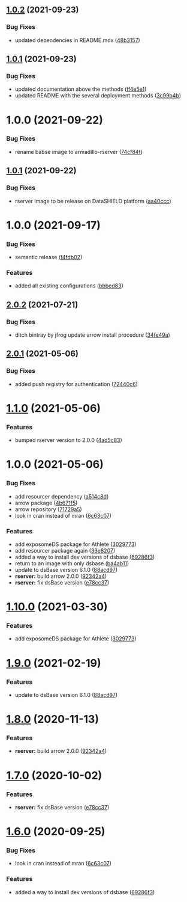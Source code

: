 ## [1.0.2](https://github.com/datashield/docker-armadillo-rserver-base/compare/@datashield/armadillo-rserver-v1.0.1...@datashield/armadillo-rserver-v1.0.2) (2021-09-23)


### Bug Fixes

* updated dependencies in README.mdx ([48b3157](https://github.com/datashield/docker-armadillo-rserver-base/commit/48b31577af536c8931e9f2c7a326672a7691d7d3))

## [1.0.1](https://github.com/datashield/docker-armadillo-rserver-base/compare/@datashield/armadillo-rserver-v1.0.0...@datashield/armadillo-rserver-v1.0.1) (2021-09-23)


### Bug Fixes

* updated documentation above the methods ([ff4e5e1](https://github.com/datashield/docker-armadillo-rserver-base/commit/ff4e5e1d38233e6f833eaf20bb52f8c1e99566df))
* updated README with the several deployment methods ([3c99b4b](https://github.com/datashield/docker-armadillo-rserver-base/commit/3c99b4b13fc6753bbfa5e0f8521cfd144411aa8a))

# 1.0.0 (2021-09-22)


### Bug Fixes

* rename babse image to armadillo-rserver ([74cf84f](https://github.com/datashield/docker-armadillo-rserver-base/commit/74cf84faf3d4f582c63fce1b851b84dba937f13b))

## [1.0.1](https://github.com/datashield/docker-armadillo-rserver-base/compare/@datashield/rserver-v1.0.0...@datashield/rserver-v1.0.1) (2021-09-22)


### Bug Fixes

* rserver image to be release on DataSHIELD platform ([aa40ccc](https://github.com/datashield/docker-armadillo-rserver-base/commit/aa40ccc00b2a38e7609b0ddb1e9697bc9798e4e7))

# 1.0.0 (2021-09-17)


### Bug Fixes

* semantic release ([f4fdb02](https://github.com/datashield/docker-armadillo-rserver-base/commit/f4fdb025fe06a31c4accf720b6c4c0c3854fc655))


### Features

* added all existing configurations ([bbbed83](https://github.com/datashield/docker-armadillo-rserver-base/commit/bbbed83c99cb2c754b3e430f506ee1f29e1d9153))

## [2.0.2](https://github.com/molgenis/molgenis-ops-docker/compare/@molgenis/rserver-v2.0.1...@molgenis/rserver-v2.0.2) (2021-07-21)


### Bug Fixes

* ditch bintray by jfrog update arrow install procedure ([34fe49a](https://github.com/molgenis/molgenis-ops-docker/commit/34fe49a4444fbae15db02f28c8828e362d8ef495))

## [2.0.1](https://github.com/molgenis/molgenis-ops-docker/compare/@molgenis/rserver-v2.0.0...@molgenis/rserver-v2.0.1) (2021-05-06)


### Bug Fixes

* added push registry for authentication ([72440c6](https://github.com/molgenis/molgenis-ops-docker/commit/72440c6f68963cd9d46c322d0b14ca47149ed29d))

# [1.1.0](https://github.com/molgenis/molgenis-ops-docker/compare/@molgenis/rserver-v1.0.0...@molgenis/rserver-v1.1.0) (2021-05-06)


### Features

* bumped rserver version to 2.0.0 ([4ad5c83](https://github.com/molgenis/molgenis-ops-docker/commit/4ad5c83d8e0890e8846aa0ab6a8aa37957c591e7))

# 1.0.0 (2021-05-06)


### Bug Fixes

* add resourcer dependency ([a514c8d](https://github.com/molgenis/molgenis-ops-docker/commit/a514c8d0fc7c04f6b10c11e7b1baf80cd18308b8))
* arrow package ([4b671f5](https://github.com/molgenis/molgenis-ops-docker/commit/4b671f5d132fd6aa35798959c708eed37913105f))
* arrow repository ([71729a5](https://github.com/molgenis/molgenis-ops-docker/commit/71729a52a3e047e75b7aebd14f1a94eea4cc2452))
* look in cran instead of mran ([6c63c07](https://github.com/molgenis/molgenis-ops-docker/commit/6c63c0727e9add750da2e3cdbc17f0871f809fa1))


### Features

* add exposomeDS package for Athlete ([3029773](https://github.com/molgenis/molgenis-ops-docker/commit/3029773f538eddae1c9ae4a656f2171903d77293))
* add resourcer package again ([33e8207](https://github.com/molgenis/molgenis-ops-docker/commit/33e8207f2e42616b25e594257ed17c5e0ea3fdcc))
* added a way to install dev versions of dsbase ([69286f3](https://github.com/molgenis/molgenis-ops-docker/commit/69286f31389fcbeef3aad4755913e87074a70c9f))
* return to an image with only dsbase ([ba4ab11](https://github.com/molgenis/molgenis-ops-docker/commit/ba4ab11ac19b3765ed8176f8c0d844db922f6326))
* update to dsBase version 6.1.0 ([88acd97](https://github.com/molgenis/molgenis-ops-docker/commit/88acd97b2fc795ab82806ef070df366190337b4d))
* **rserver:** build arrow 2.0.0 ([92342a4](https://github.com/molgenis/molgenis-ops-docker/commit/92342a4b623b24269d6c94b0eb6b9a30ad94d668))
* **rserver:** fix dsBase version ([e78cc37](https://github.com/molgenis/molgenis-ops-docker/commit/e78cc37826f5e1cbcfac821089582212a497622c))

# [1.10.0](https://github.com/molgenis/molgenis-ops-docker/compare/@molgenis/ds-60-rserver-363-v1.9.0...@molgenis/ds-60-rserver-363-v1.10.0) (2021-03-30)


### Features

* add exposomeDS package for Athlete ([3029773](https://github.com/molgenis/molgenis-ops-docker/commit/3029773f538eddae1c9ae4a656f2171903d77293))

# [1.9.0](https://github.com/molgenis/molgenis-ops-docker/compare/@molgenis/ds-60-rserver-363-v1.8.0...@molgenis/ds-60-rserver-363-v1.9.0) (2021-02-19)


### Features

* update to dsBase version 6.1.0 ([88acd97](https://github.com/molgenis/molgenis-ops-docker/commit/88acd97b2fc795ab82806ef070df366190337b4d))

# [1.8.0](https://github.com/molgenis/molgenis-ops-docker/compare/@molgenis/ds-60-rserver-363-v1.7.0...@molgenis/ds-60-rserver-363-v1.8.0) (2020-11-13)


### Features

* **rserver:** build arrow 2.0.0 ([92342a4](https://github.com/molgenis/molgenis-ops-docker/commit/92342a4b623b24269d6c94b0eb6b9a30ad94d668))

# [1.7.0](https://github.com/molgenis/molgenis-ops-docker/compare/@molgenis/ds-60-rserver-363-v1.6.0...@molgenis/ds-60-rserver-363-v1.7.0) (2020-10-02)


### Features

* **rserver:** fix dsBase version ([e78cc37](https://github.com/molgenis/molgenis-ops-docker/commit/e78cc37826f5e1cbcfac821089582212a497622c))

# [1.6.0](https://github.com/molgenis/molgenis-ops-docker/compare/@molgenis/ds-60-rserver-363-v1.5.0...@molgenis/ds-60-rserver-363-v1.6.0) (2020-09-25)


### Bug Fixes

* look in cran instead of mran ([6c63c07](https://github.com/molgenis/molgenis-ops-docker/commit/6c63c0727e9add750da2e3cdbc17f0871f809fa1))


### Features

* added a way to install dev versions of dsbase ([69286f3](https://github.com/molgenis/molgenis-ops-docker/commit/69286f31389fcbeef3aad4755913e87074a70c9f))
